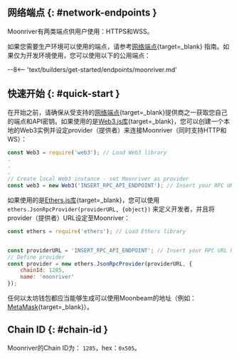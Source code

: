 ## 网络端点 {: #network-endpoints }

Moonriver有两类端点供用户使用：HTTPS和WSS。

如果您需要生产环境可以使用的端点，请参考[网络端点](/builders/get-started/endpoints/#endpoint-providers){target=_blank} 指南。如果仅为开发环境使用，您可以使用以下的公用端点：

--8<-- 'text/builders/get-started/endpoints/moonriver.md'

## 快速开始 {: #quick-start }  

在开始之前，请确保从受支持的[网络端点](/builders/get-started/endpoints/){target=_blank}提供商之一获取您自己的端点和API密钥。如果使用的是[Web3.js库](/builders/build/eth-api/libraries/web3js){target=_blank}，您可以创建一个本地的Web3实例并设定provider（提供者）来连接Moonriver（同时支持HTTP和WS）：

```js
const Web3 = require('web3'); // Load Web3 library
.
.
.
// Create local Web3 instance - set Moonriver as provider
const web3 = new Web3('INSERT_RPC_API_ENDPOINT'); // Insert your RPC URL here
```

如果使用的是[Ethers.js库](/builders/build/eth-api/libraries/ethersjs){target=_blank}，您可以使用`ethers.JsonRpcProvider(providerURL, {object})` 来定义开发者，并且将provider（提供者）URL设定至Moonriver：

```js
const ethers = require('ethers'); // Load Ethers library


const providerURL = 'INSERT_RPC_API_ENDPOINT'; // Insert your RPC URL here
// Define provider
const provider = new ethers.JsonRpcProvider(providerURL, {
    chainId: 1285,
    name: 'moonriver'
});
```

任何以太坊钱包都应当能够生成可以使用Moonbeam的地址（例如：[MetaMask](https://metamask.io/){target=_blank}）。

## Chain ID {: #chain-id }

Moonriver的Chain ID为： `1285`，hex：`0x505`。
